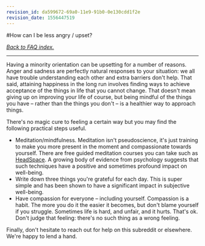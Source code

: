 ```yaml
---
revision_id: da599672-69a0-11e9-91b0-0e130cdd1f2e
revision_date: 1556447519
---
```


#How can I be less angry / upset?

[*Back to FAQ index.*](https://www.reddit.com/r/asexuality/wiki/faq)

---

Having a minority orientation can be upsetting for a number of reasons. Anger and sadness are perfectly natural responses to your situation: we all have trouble understanding each other and extra barriers don't help. That said, attaining happiness in the long run involves finding ways to achieve acceptance of the things in life that you cannot change. That doesn't mean giving up on improving your life of course, but being mindful of the things you have – rather than the things you don't – is a healthier way to approach things.

There's no magic cure to feeling a certain way but you may find the following practical steps useful.

* Meditation/mindfulness. Meditation isn't pseudoscience, it's just training to make you more present in the moment and compassionate towards yourself. There are free guided meditation courses you can take such as [HeadSpace](https://www.headspace.com/?utm_source=google&amp;utm_medium=cpc&amp;utm_campaign=917256451&amp;utm_content=51529951612&amp;utm_term=217943262717&amp;headspace&amp;gclid=Cj0KCQjwlqLdBRCKARIsAPxTGaVbpgOBc1svQgwKUiEmT7T5VQwZAE01UyRDpQaPC1O4Vbz2yj8rw0oaAm51EALw_wcB). A growing body of evidence from psychology suggests that such techniques have a positive and sometimes profound impact on well-being.
* Write down three things you're grateful for each day. This is super simple and has been shown to have a significant impact in subjective well-being.
* Have compassion for everyone – including yourself. Compassion is a habit. The more you do it the easier it becomes, but don't blame yourself if you struggle. Sometimes life is hard, and unfair, and it hurts. That's ok. Don't judge that feeling: there's no such thing as a wrong feeling.

Finally, don't hesitate to reach out for help on this subreddit or elsewhere. We're happy to lend a hand.